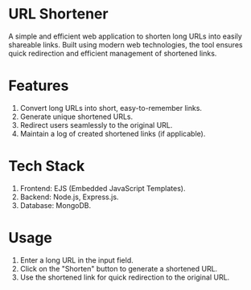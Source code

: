 # URL Shortener
A simple and efficient web application to shorten long URLs into easily shareable links. Built using modern web technologies, the tool ensures quick redirection and efficient management of shortened links.

# Features
  1. Convert long URLs into short, easy-to-remember links.
  2. Generate unique shortened URLs.
  3. Redirect users seamlessly to the original URL.
  4. Maintain a log of created shortened links (if applicable).
# Tech Stack
  1. Frontend: EJS (Embedded JavaScript Templates).
  2. Backend: Node.js, Express.js.
  3. Database: MongoDB.
# Usage
  1. Enter a long URL in the input field.
  2. Click on the "Shorten" button to generate a shortened URL.
  3. Use the shortened link for quick redirection to the original URL.
